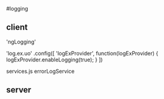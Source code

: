 #logging 


## client

'ngLogging'

'log.ex.uo'
.config([ 'logExProvider', function(logExProvider) {
            logExProvider.enableLogging(true);
        } ])
        
 services.js errorLogService
       
## server

